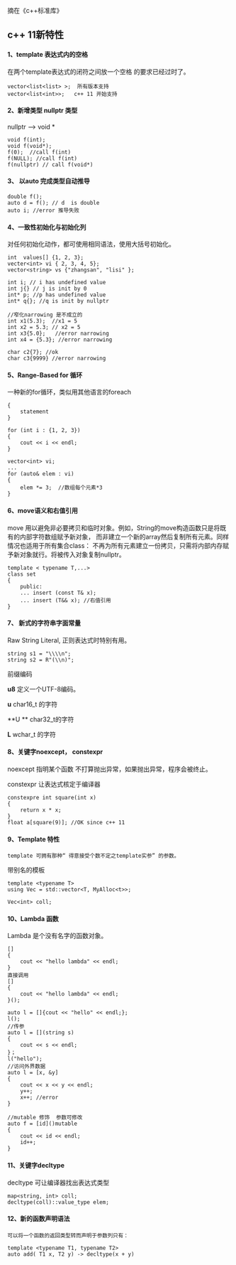 摘在《c++标准库》

## c++ 11新特性

#### 1、template 表达式内的空格

在两个template表达式的闭符之间放一个空格 的要求已经过时了。

```
vector<list<list> >;  所有版本支持
vector<list<int>>;   c++ 11 开始支持
```

#### 2、新增类型 nullptr 类型

nullptr --&gt; void \*

```
void f(int);
void f(void*);
f(0);  //call f(int)
f(NULL); //call f(int)
f(nullptr) // call f(void*)
```

#### 3、 以auto 完成类型自动推导

```
double f();
auto d = f(); // d  is double
auto i; //error 推导失败
```

#### 4、一致性初始化与初始化列

对任何初始化动作，都可使用相同语法，使用大括号初始化。

```
int  values[] {1, 2, 3};
vecter<int> vi { 2, 3, 4, 5};
vector<string> vs {"zhangsan", "lisi" };

int i; // i has undefined value
int j{} // j is init by 0
int* p; //p has undefined value
int* q{}; //q is init by nullptr

//窄化narrowing 是不成立的
int x1(5.3);  //x1 = 5
int x2 = 5.3; // x2 = 5
int x3{5.0};   //error narrowing
int x4 = {5.3}; //error narrowing

char c2{7}; //ok
char c3{9999} //error narrowing
```

#### 5、Range-Based for 循环

一种新的for循环，类似用其他语言的foreach

```
{
    statement
}

for (int i : {1, 2, 3})
{
    cout << i << endl;
}

vector<int> vi;
...
for (auto& elem : vi)
{
    elem *= 3;  //数组每个元素*3
}
```

#### 6、move语义和右值引用

move 用以避免非必要拷贝和临时对象。例如，String的move构造函数只是将既有的内部字符数组赋予新对象， 而非建立一个新的array然后复制所有元素。同样情况也适用于所有集合class： 不再为所有元素建立一份拷贝，只需将内部内存赋予新对象就行。将被传入对象复制nullptr。

```
template < typename T,...>
class set
{
    public:
    ... insert (const T& x);
    ... insert (T&& x); //右值引用
}
```

#### 7、 新式的字符串字面常量

Raw String Literal, 正则表达式时特别有用。

```
string s1 = "\\\\n";
string s2 = R"(\\n)";
```

前缀编码

**u8**  定义一个UTF-8编码。

**u**  char16\_t 的字符

**U ** char32\_t的字符

**L** wchar\_t 的字符

#### 8、关键字noexcept， constexpr

noexcept   指明某个函数 不打算抛出异常，如果抛出异常，程序会被终止。

constexpr 让表达式核定于编译器

```
constexpre int square(int x)
{
    return x * x;
}
float a[square(9)]; //OK since c++ 11
```

#### 9、Template 特性

```
template 可拥有那种“ 得意接受个数不定之template实参” 的参数。
```

带别名的模板

```
template <typename T>
using Vec = std::vector<T, MyAlloc<t>>;

Vec<int> coll;
```

#### 10、Lambda 函数

Lambda 是个没有名字的函数对象。

```
[]
{
    cout << "hello lambda" << endl;
}
直接调用
[]
{
    cout << "hello lambda" << endl;
}();

auto l = []{cout << "hello" << endl;};
l();
//传参
auto l = [](string s)
{
    cout << s << endl;
}；
l("hello");
//访问外界数据
auto l = [x, &y]
{
    cout << x << y << endl;
    y++;
    x++; //error
}

//mutable 修饰  参数可修改
auto f = [id]()mutable
{
    cout << id << endl;
    id++;
}
```

#### 11、关键字decltype

decltype 可让编译器找出表达式类型

```
map<string, int> coll;
decltype(coll)::value_type elem;
```

#### 12、新的函数声明语法

    可以将一个函数的返回类型转而声明于参数列只有：

```
template <typename T1, typename T2>
auto add( T1 x, T2 y) -> decltype(x + y)
```





































